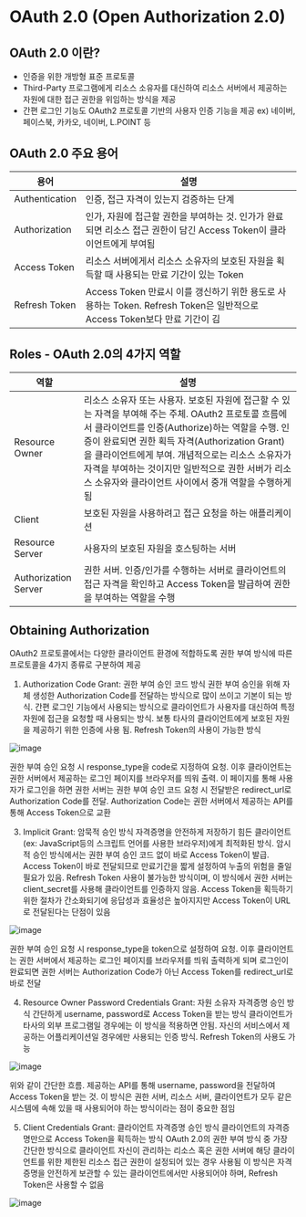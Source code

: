 # OAuth 2.0 (Open Authorization 2.0)
## OAuth 2.0 이란?
- 인증을 위한 개방형 표준 프로토콜
- Third-Party 프로그램에게 리소스 소유자를 대신하여 리소스 서버에서 제공하는 자원에 대한 접근 권한을 위임하는 방식을 제공
- 간편 로그인 기능도 OAuth2 프로토콜 기반의 사용자 인증 기능을 제공 ex) 네이버, 페이스북, 카카오, 네이버, L.POINT 등

## OAuth 2.0 주요 용어
|용어|설명|
|---|---|
|Authentication|인증, 접근 자격이 있는지 검증하는 단계|
|Authorization|인가, 자원에 접근할 권한을 부여하는 것. 인가가 완료되면 리소스 접근 권한이 담긴 Access Token이 클라이언트에게 부여됨|
|Access Token|리소스 서버에게서 리소스 소유자의 보호된 자원을 획득할 때 사용되는 만료 기간이 있는 Token|
|Refresh Token|Access Token 만료시 이를 갱신하기 위한 용도로 사용하는 Token. Refresh Token은 일반적으로 Access Token보다 만료 기간이 김|

## Roles - OAuth 2.0의 4가지 역할
|역할|설명|
|---|---|
|Resource Owner|리소스 소유자 또는 사용자. 보호된 자원에 접근할 수 있는 자격을 부여해 주는 주체. OAuth2 프로토콜 흐름에서 클라이언트를 인증(Authorize)하는 역할을 수행. 인증이 완료되면 권한 획득 자격(Authorization Grant)을 클라이언트에게 부여. 개념적으로는 리소스 소유자가 자격을 부여하는 것이지만 일반적으로 권한 서버가 리소스 소유자와 클라이언트 사이에서 중개 역할을 수행하게 됨|
|Client|보호된 자원을 사용하려고 접근 요청을 하는 애플리케이션|
|Resource Server|사용자의 보호된 자원을 호스팅하는 서버|
|Authorization Server|권한 서버. 인증/인가를 수행하는 서버로 클라이언트의 접근 자격을 확인하고 Access Token을 발급하여 권한을 부여하는 역할을 수행|

## Obtaining Authorization
OAuth2 프로토콜에서는 다양한 클라이언트 환경에 적합하도록 권한 부여 방식에 따른 프로토콜을 4가지 종류로 구분하여 제공

1. Authorization Code Grant: 권한 부여 승인 코드 방식
권한 부여 승인을 위해 자체 생성한 Authorization Code를 전달하는 방식으로 많이 쓰이고 기본이 되는 방식. 간편 로그인 기능에서 사용되는 방식으로 클라이언트가 사용자를 대신하여 특정 자원에 접근을 요청할 때 사용되는 방식. 보통 타사의 클라이언트에게 보호된 자원을 제공하기 위한 인증에 사용 됨. Refresh Token의 사용이 가능한 방식

![image](https://github.com/gijeogiya/TIL/assets/97646078/5870e523-13ce-4993-b07c-104a84dba812)

권한 부여 승인 요청 시 response_type을 code로 지정하여 요청. 이후 클라이언트는 권한 서버에서 제공하는 로그인 페이지를 브라우저를 띄워 출력. 이 페이지를 통해 사용자가 로그인을 하면 권한 서버는 권한 부여 승인 코드 요청 시 전달받은 redirect_url로 Authorization Code를 전달. Authorization Code는 권한 서버에서 제공하는 API를 통해 Access Token으로 교환

3. Implicit Grant: 암묵적 승인 방식
자격증명을 안전하게 저장하기 힘든 클라이언트(ex: JavaScript등의 스크립트 언어를 사용한 브라우저)에게 최적화된 방식. 
암시적 승인 방식에서는 권한 부여 승인 코드 없이 바로 Access Token이 발급. Access Token이 바로 전달되므로 만료기간을 짧게 설정하여 누출의 위험을 줄일 필요가 있음.
Refresh Token 사용이 불가능한 방식이며, 이 방식에서 권한 서버는 client_secret를 사용해 클라이언트를 인증하지 않음. Access Token을 획득하기 위한 절차가 간소화되기에 응답성과 효율성은 높아지지만 Access Token이 URL로 전달된다는 단점이 있음

![image](https://github.com/gijeogiya/TIL/assets/97646078/aceb3516-e552-4497-980f-b4f4b89f86eb)

권한 부여 승인 요청 시 response_type을 token으로 설정하여 요청. 이후 클라이언트는 권한 서버에서 제공하는 로그인 페이지를 브라우저를 띄워 출력하게 되며 로그인이 완료되면 권한 서버는 Authorization Code가 아닌 Access Token를 redirect_url로 바로 전달

4. Resource Owner Password Credentials Grant: 자원 소유자 자격증명 승인 방식
간단하게 username, password로 Access Token을 받는 방식
클라이언트가 타사의 외부 프로그램일 경우에는 이 방식을 적용하면 안됨. 자신의 서비스에서 제공하는 어플리케이션일 경우에만 사용되는 인증 방식. Refresh Token의 사용도 가능

![image](https://github.com/gijeogiya/TIL/assets/97646078/22c8406f-6190-49c7-ae4e-c2c65ab1fadd)

위와 같이 간단한 흐름. 제공하는 API를 통해 username, password을 전달하여 Access Token을 받는 것. 이 방식은 권한 서버, 리소스 서버, 클라이언트가 모두 같은 시스템에 속해 있을 때 사용되어야 하는 방식이라는 점이 중요한 점임

5. Client Credentials Grant: 클라이언트 자격증명 승인 방식
클라이언트의 자격증명만으로 Access Token을 획득하는 방식 
OAuth 2.0의 권한 부여 방식 중 가장 간단한 방식으로 클라이언트 자신이 관리하는 리소스 혹은 권한 서버에 해당 클라이언트를 위한 제한된 리소스 접근 권한이 설정되어 있는 경우 사용됨
이 방식은 자격증명을 안전하게 보관할 수 있는 클라이언트에서만 사용되어야 하며, Refresh Token은 사용할 수 없음

![image](https://github.com/gijeogiya/TIL/assets/97646078/91a39f7b-9607-45f0-b19f-3059c0562f7a)
